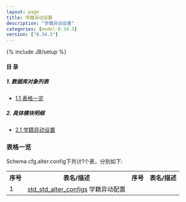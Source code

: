 ```yaml
---
layout: page
title: 学籍异动设置 
description: "学籍异动设置"
categories: [model-0.34.3]
version: ["0.34.3"]
---
```

{% include JB/setup %}

#### 目 录

##### 1. 数据库对象列表
  * [1.1 表格一览](index.html#表格一览)

##### 2. 具体模块明细
* [2.1 学籍异动设置](/model/cfg/alter.config/all.html)

### 表格一览
Schema cfg.alter.config下共计1个表，分别如下:

<table class="table table-bordered table-striped table-condensed">
  <tr>
    <th class="info_header text-center">序号</th>
    <th class="info_header">表名/描述</th>
    <th class="info_header text-center">序号</th>
    <th class="info_header">表名/描述</th>
  </tr>
  <tr>
    <td>1</td>
    <td><a href="/model/cfg/alter.config/all.html#表格-std_std_alter_configs-学籍异动配置">std_std_alter_configs</a> 学籍异动配置</td>
    <td></td>
    <td></td>
  </tr>
</table>

